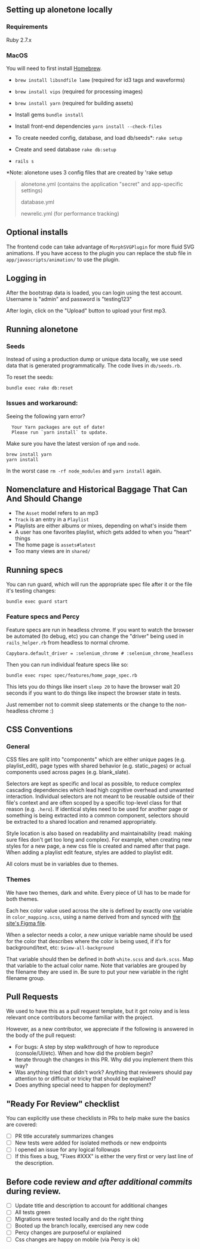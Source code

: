 ## Setting up alonetone locally

### Requirements

Ruby 2.7.x

### MacOS

You will need to first install [Homebrew](https://brew.sh).

- `brew install libsndfile lame` (required for id3 tags and waveforms)
- `brew install vips` (required for processing images)
- `brew install yarn` (required for building assets)
- Install gems
`bundle install`
- Install front-end dependencies
`yarn install --check-files`

- To create needed config, database, and load db/seeds*:
`rake setup`
- Create and seed database
`rake db:setup`
- `rails s`

*Note: alonetone uses 3 config files that are created by 'rake setup

> alonetone.yml (contains the application "secret" and app-specific settings)
>
> database.yml
>
> newrelic.yml (for performance tracking)

## Optional installs

The frontend code can take advantage of `MorphSVGPlugin` for more fluid SVG animations. If you have access to the plugin you can replace the stub file in `app/javascripts/animation/` to use the plugin.

## Logging in

After the bootstrap data is loaded, you can login using the test account. Username is "admin" and password is "testing123"

After login, click on the "Upload" button to upload your first mp3.

## Running alonetone

### Seeds

Instead of using a production dump or unique data locally, we use seed data that is generated programmatically. The code lives in `db/seeds.rb`.

To reset the seeds:

```
bundle exec rake db:reset
```

### Issues and workaround:

Seeing the following yarn error?
```
  Your Yarn packages are out of date!
  Please run `yarn install` to update.
```

Make sure you have the latest version of `npm` and `node`.
```
brew install yarn
yarn install
```

In the worst case `rm -rf node_modules` and `yarn install` again.

## Nomenclature and Historical Baggage That Can And Should Change

* The `Asset` model refers to an mp3
* `Track` is an entry in a `Playlist`
* Playlists are either albums or mixes, depending on what's inside them
* A user has one favorites playlist, which gets added to when you "heart" things
* The home page is `assets#latest`
* Too many views are in `shared/`

## Running specs

You can run guard, which will run the appropriate spec file after it or the file it's testing changes:

```
bundle exec guard start
```

### Feature specs and Percy

Feature specs are run in headless chrome. If you want to watch the browser be automated (to debug, etc) you can change the "driver" being used in `rails_helper.rb` from headless to normal chrome.

```
Capybara.default_driver = :selenium_chrome # :selenium_chrome_headless
```

Then you can run individual feature specs like so:

```
bundle exec rspec spec/features/home_page_spec.rb
```

This lets you do things like insert `sleep 20` to have the browser wait 20 seconds if you want to do things like inspect the browser state in tests.

Just remember not to commit sleep statements or the change to the non-headless chrome :)

## CSS Conventions

### General

CSS files are split into "components" which are either unique pages (e.g. playlist_edit), page types with shared behavior (e.g. static_pages) or actual components used across pages (e.g. blank_slate).

Selectors are kept as specific and local as possible, to reduce complex cascading dependencies which lead high cognitive overhead and unwanted interaction. Individual selectors are not meant to be reusable outside of their file's context and are often scoped by a specific top-level class for that reason (e.g. `.hero`). If identical styles need to be used for another page or something is being extracted into a common component, selectors should be extracted to a shared location and renamed appropriately.

Style location is also based on readability and maintainability (read: making sure files don't get too long and complex). For example, when creating new styles for a new page, a new css file is created and named after that page. When adding a playlist edit feature, styles are added to playlist edit.

All colors must be in variables due to themes.

### Themes

We have two themes, dark and white. Every piece of UI has to be made for both themes.

Each hex color value used across the site is defined by exactly one variable in `color_mapping.scss`, using a name derived from and synced with [the site's Figma file](https://www.figma.com/file/YdjrVsNumbBsWVo82Wje2h6N/alonetone-white-theme?node-id=0%3A1).

When a selector needs a color, a *new* unique variable name should be used for the color that describes where the color is being used, if it's for background/text, etc: `$view-all-background`

That variable should then be defined in *both* `white.scss` and `dark.scss`. Map that variable to the actual color name. Note that variables are grouped by the filename they are used in. Be sure to put your new variable in the right filename group.

## Pull Requests

We used to have this as a pull request template, but it got noisy and is less relevant once contributors become familiar with the project.

However, as a new contributor, we appreciate if the following is answered in the body of the pull request:

* For bugs: A step by step walkthrough of how to reproduce (console/UI/etc). When and how did the problem begin?
* Iterate through the changes in this PR. Why did you implement them this way?
* Was anything tried that didn't work? Anything that reviewers should pay attention to or difficult or tricky that should be explained?
* Does anything special need to happen for deployment?


## "Ready For Review" checklist

You can explicitly use these checklists in PRs to help make sure the basics are covered:

* [ ] PR title accurately summarizes changes
* [ ] New tests were added for isolated methods or new endpoints
* [ ] I opened an issue for any logical followups
* [ ] If this fixes a bug, "Fixes #XXX" is either the very first or very last line of the description.

## Before code review *and after additional commits* during review.

* [ ] Update title and description to account for additional changes
* [ ] All tests green
* [ ] Migrations were tested locally and do the right thing
* [ ] Booted up the branch locally, exercised any new code
* [ ] Percy changes are purposeful or explained
* [ ] Css changes are happy on mobile (via Percy is ok)
